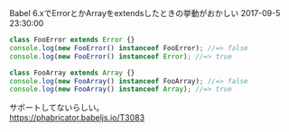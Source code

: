 Babel 6.xでErrorとかArrayをextendsしたときの挙動がおかしい
2017-09-5 23:30:00

```javascript
class FooError extends Error {}
console.log(new FooError() instanceof FooError); //=> false
console.log(new FooError() instanceof Error); //=> true

class FooArray extends Array {}
console.log(new FooArray() instanceof FooArray); //=> false
console.log(new FooArray() instanceof Array); //=> true
```

サポートしてないらしい。  
https://phabricator.babeljs.io/T3083
